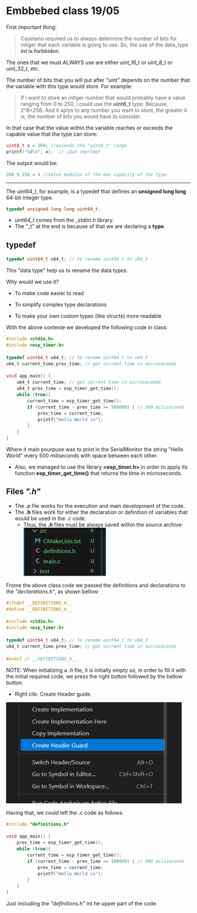 # Embbebed class 19/05

First important thing: 
>Cayetano required us to always determine the number of bits for intiger that each variable is going to use. So, the use of the data_type ***int* is forbbiden**. 

The ones that we must ALWAYS use are either *uint_16_t* or *uint_8_t* or *uint_32_t*, etc.

The number of bits that you will put after *"uint"* depends on the number that the variable with this type would store. For example: 
>If i want to store an intiger number that would probably have a value ranging from 0 to 250, i could use the **uint8_t** type. Because, 2^8=256. And it aplys to any number you want to store, the greater it is, the number of bits you would have to consider. 

In that case that the value within the variable reaches or exceeds the capable value that the type can store:
```C
uint8_t x = 260; //exceeds the "uint8_t" range. 
printf("%d\n", x);  // ¿Qué imprime?
```
The output would be:
```C
260 % 256 = 4 //Value modulus of the max capacity of the type. 
```
-----

The uint64_t, for example, is a typedef that defines an **unsigned long long** 64-bit integer type.  
```C
typedef unsigned long long uint64_t;
```
- *uint64_t* comes from the *_stdint.h* library. 
- The "_t" at the end is because of that we are declaring a **type**. 

## typedef 
```C
typedef uint64_t u64_t; // to rename uint64_t to u64_t
```
This "data type" help us to rename the data types. 

Why would we use it?
- To make code easier to read

- To simplify complex type declarations

- To make your own custom types (like structs) more readable

With the above contexte we developed the following code in class: 
```C
#include <stdio.h>
#include <esp_timer.h>

typedef uint64_t u64_t; // to rename uint64_t to u64_t
u64_t current_time,prev_time; // get current time in microseconds

void app_main() {
    u64_t current_time; // get current time in microseconds
    u64_t prev_time = esp_timer_get_time();
    while (true){
        current_time = esp_timer_get_time();
        if (current_time - prev_time >= 500000) { // 500 miliseconds
            prev_time = current_time;
            printf("Hello World \n");
        }
    }
}
```
Where it main pourpuse was to print in the SerialMonitor the string "Hello World" every 500 miliseconds with space between each other. 
- Also, we managed to use the library **<esp_timer.h>** in order to apply its function **esp_timer_get_time()** that returns the time in microseconds. 

## Files *".h"*

- The ***.c*** file works for the execution and main development of the code.  
- The **.h** files work for either the declaration or definition of variables that would be used in the *.c* code. 
    - Thus, the ***.h*** files must be always saved within the source archive: 
    ![alt text](image-1.png)

Frome the above class code we passed the definitions and declarations to the *"declarations.h"*, as shown bellow: 
```C
#ifndef __DEFINITIONS_H__
#define __DEFINITIONS_H__

#include <stdio.h>
#include <esp_timer.h>

typedef uint64_t u64_t; // to rename uint64_t to u64_t
u64_t current_time,prev_time; // get current time in microseconds

#endif // __DEFINITIONS_H__
```
NOTE: When initializing a *.h* file, it is initially empty so, in order to fill it with the initial required code, we press the right button followed by the bellow button. 

- Right clik: Create Header guide. 

![alt text](image.png)

Having that, we could left the *.c* code as follows: 
```C
#include "definitions.h"

void app_main() {
    prev_time = esp_timer_get_time();
    while (true){
        current_time = esp_timer_get_time();
        if (current_time - prev_time >= 500000) { // 500 miliseconds
            prev_time = current_time;
            printf("Hello World \n");
        }
    }
}
```
Just including the *"definitions.h"* int he upper part of the code. 